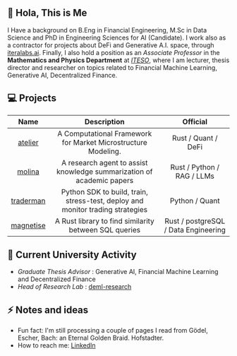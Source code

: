## 👋 Hola, This is Me

I Have a background on B.Eng in Financial Engineering, M.Sc in Data Science and PhD in Engineering Sciences for AI (Candidate). I work also as a contractor for projects about DeFi and Generative A.I. space, through [iteralabs.ai](https://www.iteralabs.ai). Finally, I also hold a position as an *Associate Professor* in the **Mathematics and Physics Department** at *[ITESO](https://iteso.mx)*, where I am lecturer, thesis director and researcher on topics related to Financial Machine Learning, Generative AI, Decentralized Finance. 

## :computer:  Projects

| Name | Description | Official | 
|:--------------------:|:--------:|:-----------:|
| [atelier](https://github.com/iteralabs/atelier) | A Computational Framework for Market Microstructure Modeling. | Rust / Quant / DeFi | 
| [molina](https://github.com/iteralabs/molina) | A research agent to assist knowledge summarization of academic papers | Rust / Python / RAG / LLMs | 
| [traderman](https://github.com/iteralabs/traderman) | Python SDK to build, train, stress-test, deploy and monitor trading strategies | Python / Quant | 
| [magnetise](https://github.com/iteralabs/magnetise) | A Rust library to find similarity between SQL queries | Rust / postgreSQL / Data Engineering | 

## 📑  Current University Activity
- *Graduate Thesis Advisor* : Generative AI, Financial Machine Learning and Decentralized Finance
- *Head of Research Lab* : [deml-research](https://deml-research.github.io/)

## ⚡  Notes and ideas
- Fun fact: I'm still processing a couple of pages I read from Gödel, Escher, Bach: an Eternal Golden Braid. Hofstadter.
- How to reach me: [LinkedIn](https://www.linkedin.com/in/iffranciscome/)
